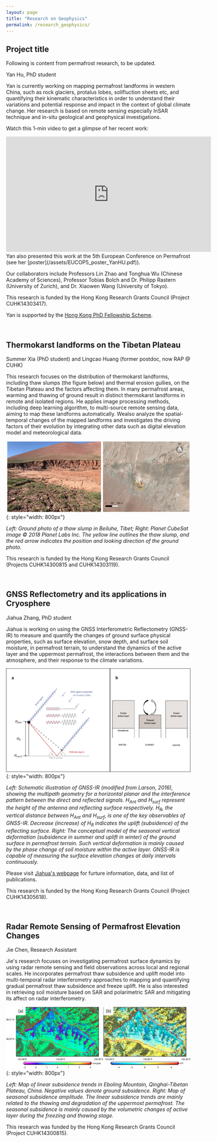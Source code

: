 ```yaml
---
layout: page
title: "Research on Geophysics"
permalink: /research_geophysics/
---
```


## Project title

Following is content from permafrost research, to be updated.

Yan Hu, PhD student

Yan is currently working on mapping permafrost landforms in western China, such as rock glaciers, protalus lobes, solifluction sheets etc, and quantifying their kinematic characteristics in order to understand their variations and potential response and impact in the context of global climate change. Her research is based on remote sensing especially InSAR technique and in-situ geological and geophysical investigations. 

Watch this 1-min video to get a glimpse of her recent work:
<iframe width="560" height="315" src="https://www.youtube-nocookie.com/embed/xL42_UPkvI0?rel=0&amp;start=5" frameborder="0" allow="autoplay; encrypted-media" allowfullscreen></iframe>
Yan also presented this work at the 5th European Conference on Permafrost (see her [poster](/assets/EUCOP5_poster_YanHU.pdf)).
   
Our collaborators include Professors Lin Zhao and Tonghua Wu (Chinese Academy of Sciences), Professor Tobias Bolch and Dr. Philipp Rastern (University of Zurich), and Dr. Xiaowen Wang (University of Tokyo).

This research is funded by the Hong Kong Research Grants Council (Project CUHK14303417).

Yan is supported by the [Hong Kong PhD Fellowship Scheme](http://www.rgc.edu.hk/hkphd).

<p> &nbsp; </p>

## Thermokarst landforms on the Tibetan Plateau

Summer Xia (PhD student) and Lingcao Huang (former postdoc, now RAP @ CUHK)

This research focuses on the distribution of thermokarst landforms, including thaw slumps (the figure below) and thermal erosion gullies, on the Tibetan Plateau and the factors affecting them. In many permafrost areas, warming and thawing of ground result in distinct thermokarst landforms in remote and isolated regions. He applies image processing methods, including deep learning algorithm, to multi-source remote sensing data, aiming to map these landforms automatically. Wealso analyze the spatial-temporal changes of the mapped landforms and investigates the driving factors of their evolution by integrating other data such as digital elevation model and meteorological data.

![](/assets/img/research/lingcao_thermokarst.png){: style="width: 800px"}

*Left: Ground photo of a thaw slump in Beiluhe, Tibet; Right: Planet CubeSat image © 2018 Planet Labs Inc. The yellow line outlines the thaw slump, and the red arrow indicates the position and looking direction of the ground photo.*

This research is funded by the Hong Kong Research Grants Council (Projects CUHK14300815 and CUHK14303119).

<p> &nbsp; </p>

## GNSS Reflectometry and its applications in Cryosphere

Jiahua Zhang, PhD student

Jiahua is working on using the GNSS Interferometric Reflectometry (GNSS-IR) to measure and quantify the changes of ground surface physical properties, such as surface elevation, snow depth, and surface soil moisture, in permafrost terrain, to understand the dynamics of the active layer and the uppermost permafrost, the interactions between them and the atmosphere, and their response to the climate variations.

![](/assets/img/research/jiahua_gnss_ir.jpg){: style="width: 800px"}

*Left: Schematic illustration of GNSS-IR (modified from Larson, 2016), showing the multipath geometry for a horizontal planar and the interference pattern between the direct and reflected signals. H<sub>Ant</sub> and H<sub>surf</sub> represent the height of the antenna and reflecting surface respectively. H<sub>R</sub>,  the vertical distance between H<sub>Ant</sub> and H<sub>surf</sub>, is one of the key observables of GNSS-IR. Decrease (increase) of H<sub>R</sub> indicates the uplift (subsidence) of the reflecting surface.
Right: The conceptual model of the seasonal vertical deformation (subsidence in summer and uplift in winter) of the ground surface in permafrost terrain. Such vertical deformation is mainly caused by the phase change of soil moisture within the active layer. GNSS-IR is capable of measuring the surface elevation changes at daily intervals continuously.*

Please visit [Jiahua's webpage](https://zjhuabc.github.io/gnss-recipe/) for furture information, data, and list of publications.

This research is funded by the Hong Kong Research Grants Council (Project CUHK14305618).

<p> &nbsp; </p>

## Radar Remote Sensing of Permafrost Elevation Changes

Jie Chen, Research Assistant

Jie's research focuses on investigating permafrost surface dynamics by using radar remote sensing and field observations across local and regional scales. He incorporates permafrost thaw subsidence and uplift model into multi-temporal radar interferometry approaches to mapping and quantifying gradual permafrost thaw subsidence and freeze uplift. He is also interested in retrieving soil moisture based on SAR and polarimetric SAR and mitigating its affect on radar interferometry.

![](/assets/img/research/Jie_InSAR.png){: style="width: 800px"}

*Left: Map of linear subsidence trends in Eboling Mountain, Qinghai-Tibetan Plateau, China. Negative values denote ground subsidence.
Right: Map of seasonal subsidence amplitude. The linear subsidence trends are mainly related to the thawing and degradation of the uppermost permafrost. The seasonal subsidence is mainly caused by the volumetric changes of active layer during the freezing and thawing stage.*

This research was funded by the Hong Kong Research Grants Council (Project CUHK14300815).
